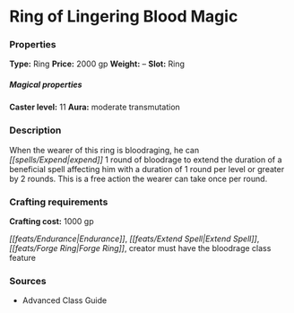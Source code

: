 ﻿---
Title: "Ring of Lingering Blood Magic"
Type: "Ring"
Price: "2000 gp"
Weight: "–"
Slot: "Ring"
Caster level: "11"
Aura: "moderate transmutation"
Description: |
  "When the wearer of this ring is bloodraging, he can expend 1 round of bloodrage to extend the duration of a beneficial spell affecting him with a duration of 1 round per level or greater by 2 rounds. This is a free action the wearer can take once per round."
Crafting cost: "1000 gp"
Sources: "['Advanced Class Guide']"
---

# Ring of Lingering Blood Magic

### Properties

**Type:** Ring **Price:** 2000 gp **Weight:** – **Slot:** Ring

##### Magical properties

**Caster level:** 11 **Aura:** moderate transmutation

### Description

When the wearer of this ring is bloodraging, he can _[[spells/Expend|expend]]_ 1 round of bloodrage to extend the duration of a beneficial spell affecting him with a duration of 1 round per level or greater by 2 rounds. This is a free action the wearer can take once per round.

### Crafting requirements

**Crafting cost:** 1000 gp

_[[feats/Endurance|Endurance]]_, _[[feats/Extend Spell|Extend Spell]]_, _[[feats/Forge Ring|Forge Ring]]_, creator must have the bloodrage class feature

### Sources

* Advanced Class Guide